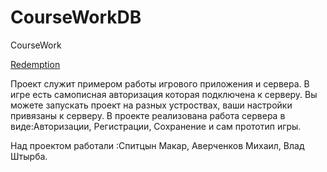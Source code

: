 # CourseWorkDB
CourseWork

<a href="https://github.com/MrVester/CourseWorkDB/releases/tag/old" download="RoqueLike">Redemption</a>

Проект служит примером работы игрового приложения и сервера.
В игре есть самописная авторизация которая подключена к серверу.
Вы можете запускать проект на разных устроствах, ваши настройки привязаны к серверу.
В проекте реализована работа сервера в виде:Авторизации, Регистрации, Сохранение и сам прототип игры.

Над проектом работали :Спитцын Макар, Аверченков Михаил, Влад Штырба.
